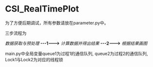 # CSI_RealTimePlot
为了方便后期调试，所有参数请放在parameter.py中。

三步流程为

*数据获取与预处理* **---1--->** *计算数据并得出结果* **---2--->** *根据结果画图*

main.py中全局变量queue1为过程1的通信队列, queue2为过程2的通信队列, Lock1与Lock2为对应的线程锁
